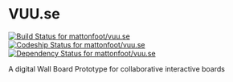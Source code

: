 VUU.se
======

[![Build Status for mattonfoot/vuu.se](https://travis-ci.org/mattonfoot/vuu.se.svg?branch=master)](https://travis-ci.org/mattonfoot/vuu.se)
[![Codeship Status for mattonfoot/vuu.se](https://www.codeship.io/projects/f3411730-b511-0131-7f98-2ea5d9165023/status?branch=master)](https://www.codeship.io/projects/20353)
[![Dependency Status for mattonfoot/vuu.se](https://david-dm.org/mattonfoot/vuu.se.svg)](https://david-dm.org/mattonfoot/vuu.se)

A digital Wall Board Prototype for collaborative interactive boards
